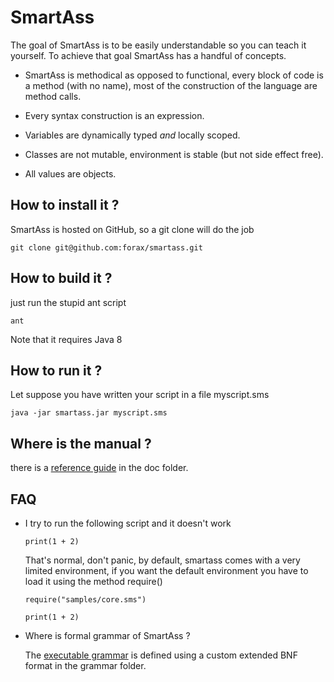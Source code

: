 SmartAss
========

The goal of SmartAss is to be easily understandable so you can teach it yourself.
To achieve that goal SmartAss has a handful of concepts.

  * SmartAss is methodical as opposed to functional, every block of code
    is a method (with no name), most of the construction of the language are method calls.
 
  * Every syntax construction is an expression.
  
  * Variables are dynamically typed *and* locally scoped.
  
  * Classes are not mutable, environment is stable (but not side effect free).
  
  * All values are objects.
    
  
  
How to install it ?
---
SmartAss is hosted on GitHub, so a git clone will do the job
```
git clone git@github.com:forax/smartass.git
```

How to build it ?
---
just run the stupid ant script
```
ant
```
Note that it requires Java 8

How to run it ?
---
Let suppose you have written your script in a file myscript.sms
```
java -jar smartass.jar myscript.sms
```

Where is the manual ?
---
there is a [reference guide](/doc/guide.md) in the doc folder.

FAQ
---
 * I try to run the following script and it doesn't work
   ```
   print(1 + 2)
   ```
   
   That's normal, don't panic, by default, smartass comes with
   a very limited environment, if you want the default environment
   you have to load it using the method require() 
   ```
   require("samples/core.sms")
   
   print(1 + 2)
   ```
   
 * Where is formal grammar of SmartAss ?
 
   The [executable grammar](/grammar/smartass.ebnf) is defined
   using a custom extended BNF format in the grammar folder.
   
